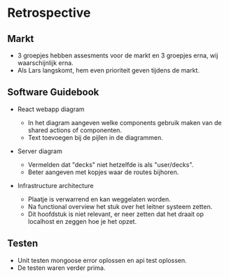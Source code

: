 # Retrospective

## Markt
- 3 groepjes hebben assesments voor de markt en 3 groepjes erna, wij waarschijnlijk erna.
- Als Lars langskomt, hem even prioriteit geven tijdens de markt.

## Software Guidebook
- React webapp diagram
  - In het diagram aangeven welke components gebruik maken van de shared actions of componenten.
  - Text toevoegen bij de pijlen in de diagrammen.
  
- Server diagram
  - Vermelden dat "decks" niet hetzelfde is als "user/decks".
  - Beter aangeven met kopjes waar de routes bijhoren.
  
- Infrastructure architecture
  - Plaatje is verwarrend en kan weggelaten worden.
  - Na functional overview het stuk over het leitner systeem zetten.
  - Dit hoofdstuk is niet relevant, er neer zetten dat het draait op localhost en zeggen hoe je het opzet.


## Testen
- Unit testen mongoose error oplossen en api test oplossen.
- De testen waren verder prima.
